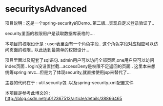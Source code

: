 # securitysAdvanced

项目说明 : 
	这是一个spring-security的Demo..第二版...实现自定义登录验证了..
	
security里面的权限用户是读取数据库表格的....

本项目的权限设计是 :
user表里面有一个角色字段..
这个角色字段对应相应可以访问页面的权限..
以此达到最简单的权限设计...

项目里面以及配套了sql语句.
admin用户可以访问全部页面,one用户只可以访问index页面..
login没设置拦截...accessDeny是权限不足返回的页面..
这里本来想统筹spring mvc...但是为了体现security,就直接使用jsp来替代了...

主要的代码在于 :
util.security包..以及spring-security.xml配置文件

本项目是参考此博文的 :
http://blog.csdn.net/u012367513/article/details/38866465
